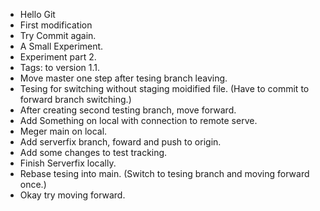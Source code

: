 - Hello Git
- First modification
- Try Commit again.
- A Small Experiment.
- Experiment part 2.
- Tags: to version 1.1.
- Move master one step after tesing branch leaving.
- Tesing for switching without staging moidified file. (Have to commit to forward branch switching.)
- After creating second testing branch, move forward.
- Add Something on local with connection to remote serve.
- Meger main on local.
- Add serverfix branch, foward and push to origin.
- Add some changes to test tracking.
- Finish Serverfix locally.
- Rebase tesing into main. (Switch to tesing branch and moving forward once.)
- Okay try moving forward.